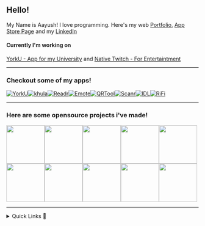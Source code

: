 ## Hello!
My Name is Aayush! I love programming. Here's my web [Portfolio](https://aayush9029.github.io/FinalWebpage/), [App Store Page](https://apps.apple.com/ca/developer/aayush-pokharel/id1532440924) and my [LinkedIn](https://www.linkedin.com/in/aayush-p-616b6b16a/)

#### Currently I'm working on
[YorkU - App for my University](https://apps.apple.com/us/app/york-uni/id1602993186) and [Native Twitch - For Entertaintment](https://github.com/Aayush9029/Native-Twitch)

---

### Checkout some of my apps!
[![YorkU](https://user-images.githubusercontent.com/43297314/188296939-4ade0d7b-5877-4a77-bd76-2ba2e1569dff.png)](https://apps.apple.com/us/app/york-uni/id1602993186)[![khula](https://user-images.githubusercontent.com/43297314/188296934-d937e9cf-e5fa-4d65-ab6e-3a39d8256ec9.png)](https://aayush9029.github.io/Khula-Site/)[![Readr](https://user-images.githubusercontent.com/43297314/188296936-44ee44a7-6a14-4204-8c16-7c3706a0cb2c.png)](https://aayush9029.github.io/ReadrSite/)[![Emote](https://user-images.githubusercontent.com/43297314/188296932-05448901-cb25-4a75-b136-93b57fe132be.png)](https://apps.apple.com/us/app/emotes/id1622113115)[![QRTool](https://user-images.githubusercontent.com/43297314/188296625-50d24033-e0d4-424d-89a9-bbc387085796.png)](https://apps.apple.com/ca/app/qrtool-bar-code-scanner/id1566802831)[![Scanr](https://user-images.githubusercontent.com/43297314/188296938-fd7e279b-e6cc-47ed-a7b5-4d96c58c89f9.png)](https://apps.apple.com/us/app/scanr-bluetooth-scanner/id1546690342)[![IDL](https://user-images.githubusercontent.com/43297314/188296933-73893b85-b7ac-4593-847a-da7f0fbf1e53.png)](https://aayush9029.github.io/IDL-SITE/)[![RiFi](https://user-images.githubusercontent.com/43297314/188296937-89d849bf-0374-4eef-acc2-b77058bae1b5.png)](https://apps.apple.com/us/app/rifi/id1567296199)

---

### Here are some opensource projects i've made!

[<img src="https://user-images.githubusercontent.com/43297314/188297573-1642bcb5-881e-4d81-a81c-9ebe2dcf8ea3.png" width="100">](https://github.com/Aayush9029/DUDD)[<img src="https://user-images.githubusercontent.com/43297314/188297584-b37a1f37-d7f9-48a5-aa3a-d61a99e1b784.png" width="100">](https://www.raycast.com/Aayush9029)[<img src="https://user-images.githubusercontent.com/43297314/188297572-c5adf875-0741-4bd7-bb29-3bcf79ec482a.png" width="100">](https://github.com/Aayush9029/DownBad-Site)[<img src="https://user-images.githubusercontent.com/43297314/188297585-ce75a121-0d85-425e-954b-3f3c5646d108.png" width="100">](https://github.com/Aayush9029/Clock)[<img src="https://user-images.githubusercontent.com/43297314/188297574-caaf285f-f724-4e46-8336-d510e9f1e64f.png" width="100">](https://github.com/Aayush9029/iPeak)
[<img src="https://user-images.githubusercontent.com/43297314/188297581-8ac8cf25-aeaf-4e06-8d92-9f211f135e41.png" width="100">](https://github.com/Aayush9029/NativeChat)[<img src="https://user-images.githubusercontent.com/43297314/188297577-66d221c3-2cd8-479a-9d43-b9850e7bbc7f.png" width="100">](https://github.com/Aayush9029/Medo)[<img src="https://user-images.githubusercontent.com/43297314/188297582-9e9d5495-4eae-45a4-9c67-582e927ed407.png" width="100">](https://github.com/Aayush9029/NativeTwitch)[<img src="https://user-images.githubusercontent.com/43297314/188297583-331a81f8-3c95-4b6b-a3ed-a972b98e3961.png" width="100">](https://github.com/Aayush9029/NativeYoutube)[<img src="https://user-images.githubusercontent.com/43297314/188297586-5a26b84d-0a23-4ba6-9b5f-e7c2c7b24da3.png" width="100">](https://github.com/Aayush9029/Dashy)

---

<details>
  <summary>Quick Links 🔗</summary>
  <details>
  <summary>pypi 🐍</summary>

  [PiP Packages](https://pypi.org/project/morse3/)
  </details>

  <details>
  <summary>MY Public Key 🔐</summary>

  [a29_ed25519.pub](https://gist.githubusercontent.com/Aayush9029/8ded88f3419c5328fb7b7ea189504885/raw/8f5aef483315c0475bbf2f7f7849c11069039cef/a29_ed25519.pub)

  </details>
  
  <summary>Discord Account</summary>

```js
Discord nerdaware#2845
```

  </details>
</details>





